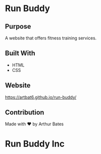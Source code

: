 # Run Buddy

## Purpose

A website that offers fitness training services.

## Built With

- HTML
- CSS

## Website

https://artbat6.github.io/run-buddy/

## Contribution

Made with ❤️ by Arthur Bates

# Run Buddy Inc